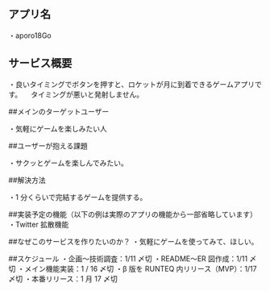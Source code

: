 
## アプリ名

・aporo18Go

## サービス概要

・良いタイミングでボタンを押すと、ロケットが月に到着できるゲームアプリです。
　タイミングが悪いと発射しません。

##メインのターゲットユーザー

・気軽にゲームを楽しみたい人

##ユーザーが抱える課題

・サクッとゲームを楽しんでみたい。

##解決方法

・1 分くらいで完結するゲームを提供する。

##実装予定の機能（以下の例は実際のアプリの機能から一部省略しています）
・Twitter 拡散機能

##なぜこのサービスを作りたいのか？
・気軽にゲームを使ってみて、ほしい。

##スケジュール
・企画〜技術調査：1/11 〆切
・README〜ER 図作成：1/11 〆切
・メイン機能実装：1 / 16 〆切
・β 版を RUNTEQ 内リリース（MVP）：1/17 〆切
・本番リリース：1 月 17 〆切

